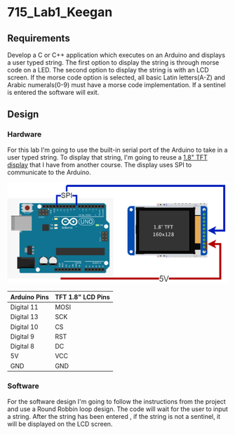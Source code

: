 # 715_Lab1_Keegan

## Requirements
Develop a C or C++ application which executes on an Arduino and displays a user typed string. The first option to display the string is through morse code on a LED. The second option to display the string is with an LCD screen. If the morse code option is selected, all basic Latin letters(A-Z) and Arabic numerals(0-9) must have a morse code implementation. If a sentinel is entered the software will exit.

## Design

### Hardware
For this lab I'm going to use the built-in serial port of the Arduino to take in a user typed string. To display that string, I'm going to reuse a [1.8" TFT display](https://www.adafruit.com/product/358) that I have from another course. The display uses SPI to communicate to the Arduino.

![alt text](https://github.com/bkeegan3/715_Lab1_Keegan/blob/master/HW%20Diagram.drawio.png)

| Arduino Pins  | TFT 1.8" LCD Pins |
| ------------- | ------------------|
| Digital 11    | MOSI              |
| Digital 13    | SCK               |
| Digital 10    | CS                |
| Digital 9     | RST               |
| Digital 8     | DC                |
| 5V            | VCC               |
| GND           | GND               |

### Software
For the software design I'm going to follow the instructions from the project and use a Round Robbin loop design. The code will wait for the user to input a string. After the string has been entered , if the string is not a sentinel, it will be displayed on the LCD screen.

